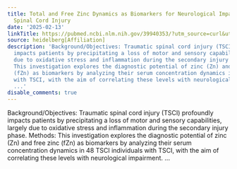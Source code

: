 ```yaml
---
title: Total and Free Zinc Dynamics as Biomarkers for Neurological Impairment in Traumatic
  Spinal Cord Injury
date: '2025-02-13'
linkTitle: https://pubmed.ncbi.nlm.nih.gov/39940353/?utm_source=curl&utm_medium=rss&utm_campaign=pubmed-2&utm_content=1FakS-2QOkCT8HsMOQP1bCRQ4YzyumYOmxmF0moLsQ3dFB1E9V&fc=20220326224207&ff=20250213170915&v=2.18.0.post9+e462414
source: heidelberg[Affiliation]
description: 'Background/Objectives: Traumatic spinal cord injury (TSCI) profoundly
  impacts patients by precipitating a loss of motor and sensory capabilities, largely
  due to oxidative stress and inflammation during the secondary injury phase. Methods:
  This investigation explores the diagnostic potential of zinc (Zn) and free zinc
  (fZn) as biomarkers by analyzing their serum concentration dynamics in 48 TSCI individuals
  with TSCI, with the aim of correlating these levels with neurological impairment.
  ...'
disable_comments: true
---
```

Background/Objectives: Traumatic spinal cord injury (TSCI) profoundly impacts patients by precipitating a loss of motor and sensory capabilities, largely due to oxidative stress and inflammation during the secondary injury phase. Methods: This investigation explores the diagnostic potential of zinc (Zn) and free zinc (fZn) as biomarkers by analyzing their serum concentration dynamics in 48 TSCI individuals with TSCI, with the aim of correlating these levels with neurological impairment. ...